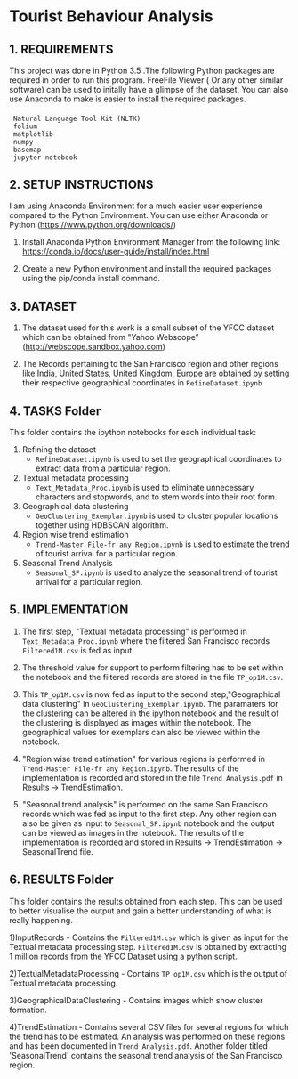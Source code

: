 # Tourist Behaviour Analysis

## 1. REQUIREMENTS
This project was done in Python 3.5 .The following Python packages are required in order to run this program. FreeFile Viewer ( Or any other similar software) can be used to initally have a glimpse of the dataset. You can also use Anaconda to make is easier to install the required packages.
####
	 Natural Language Tool Kit (NLTK)
	 folium
	 matplotlib
	 numpy
	 basemap
	 jupyter notebook

## 2. SETUP INSTRUCTIONS
I am using Anaconda Environment for a much easier user experience compared to the Python Environment. You can use either Anaconda or Python (https://www.python.org/downloads/)

1) Install Anaconda Python Environment Manager from the following link:
		https://conda.io/docs/user-guide/install/index.html
		
2) Create a new Python environment and install the required packages using the pip/conda install command.

## 3. DATASET
1) The dataset used for this work is a small subset of the YFCC dataset which can be obtained from "Yahoo Webscope” (http://webscope.sandbox.yahoo.com)	

2) The Records pertaining to the San Francisco region and other regions like India, United States, United Kingdom, Europe are obtained by setting their respective geographical coordinates in `RefineDataset.ipynb`

## 4. TASKS Folder
This folder contains the ipython notebooks for each individual task:
1. Refining the dataset
   - `RefineDataset.ipynb` is used to set the geographical coordinates to extract data from a particular region.
2. Textual metadata processing 
   - `Text_Metadata_Proc.ipynb` is used to eliminate unnecessary characters and stopwords, and to stem words into their root form.
3. Geographical data clustering
   - `GeoClustering_Exemplar.ipynb` is used to cluster popular locations together using HDBSCAN algorithm.
4. Region wise trend estimation 
   - `Trend-Master File-fr any Region.ipynb` is used to estimate the trend of tourist arrival for a particular region.
5. Seasonal Trend Analysis
   - `Seasonal_SF.ipynb` is used to analyze the seasonal trend of tourist arrival for a particular region.


## 5. IMPLEMENTATION
1) The first step, "Textual metadata processing" is performed in `Text_Metadata_Proc.ipynb` where the filtered San Francisco records `Filtered1M.csv` is fed as input.

2) The threshold value for support to perform filtering has to be set within the notebook and the filtered records are stored in the file  `TP_op1M.csv`.

3) This `TP_op1M.csv` is now fed as input to the second step,"Geographical data clustering" in `GeoClustering_Exemplar.ipynb`. The paramaters for the clustering can be altered in the ipython notebook and the result of the clustering is displayed as images within the notebook. The geographical values for exemplars can also be viewed within the notebook.

4) "Region wise trend estimation" for various regions is performed in `Trend-Master File-fr any Region.ipynb`. The results of the implementation is recorded and stored in the file `Trend Analysis.pdf` in Results -> TrendEstimation.

5) "Seasonal trend analysis" is performed on the same San Francisco records which was fed as input to the first step. Any other region can also be given as input to `Seasonal_SF.ipynb` notebook and the output can be viewed as images in the notebook. The results of the implementation is recorded and stored in Results -> TrendEstimation -> SeasonalTrend file.

## 6. RESULTS Folder
This folder contains the results obtained from each step. This can be used to better visualise the output and gain a better understanding of what is really happening.

1)InputRecords - Contains the `Filtered1M.csv` which is given as input for the Textual metadata processing step. `Filtered1M.csv` is obtained by extracting 1 million records from the YFCC Dataset using a python script.

2)TextualMetadataProcessing - Contains `TP_op1M.csv` which is the output of Textual metadata processing.

3)GeographicalDataClustering - Contains images which show cluster formation.

4)TrendEstimation - Contains several CSV files for several regions for which the trend has to be estimated. An analysis was performed on these regions and has been documented in `Trend Analysis.pdf`. Another folder titled 'SeasonalTrend' contains the seasonal trend analysis of the San Francisco region.
